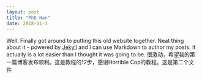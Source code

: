 ```yaml
---
layout: post
title: "PhD Han"
date: 2018-11-1
---
```

Well. Finally got around to putting this old website together. Neat thing about it - powered by [Jekyll](http://jekyllrb.com) and I can use Markdown to author my posts. It actually is a lot easier than I thought it was going to be.
很激动，希望我的第一篇博客发布顺利。这是教程的12步，感谢Horrible Cop的教程。这是第二个文件
